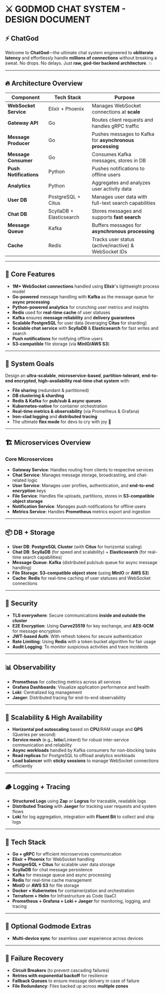 # ⚔️ **GODMOD CHAT SYSTEM** - DESIGN DOCUMENT

## ⚡ **ChatGod**

Welcome to **ChatGod**—the ultimate chat system engineered to **obliterate latency** and effortlessly handle **millions of connections** without breaking a sweat. No drops. No delays. Just **raw, god-tier backend architecture**. 💥

---

## 🔥 **Architecture Overview**

| Component              | Tech Stack           | Purpose                                             |
|------------------------|----------------------|-----------------------------------------------------|
| **WebSocket Service**   | Elixir + Phoenix     | Manages WebSocket connections at **scale**          |
| **Gateway API**         | Go                   | Routes client requests and handles gRPC traffic     |
| **Message Producer**    | Go                   | Pushes messages to Kafka for **asynchronous processing** |
| **Message Consumer**    | Go                   | Consumes Kafka messages, stores in DB               |
| **Push Notifications**  | Python               | Pushes notifications to offline users               |
| **Analytics**           | Python               | Aggregates and analyzes user activity data          |
| **User DB**             | PostgreSQL + Citus   | Manages user data with full-text search capabilities |
| **Chat DB**             | ScyllaDB + Elasticsearch | Stores messages and supports **fast search**        |
| **Message Queue**       | Kafka                | Buffers messages for **asynchronous processing**    |
| **Cache**               | Redis                | Tracks user status (active/inactive) & WebSocket IDs |

---

## 🚀 **Core Features**

- **1M+ WebSocket connections** handled using **Elixir**'s lightweight process model
- **Go-powered** message handling with **Kafka** as the message queue for **async processing**
- **Python-powered analytics** for crunching user metrics and insights
- **Redis** used for **real-time cache** of user statuses
- **Kafka** ensures **message reliability** and **delivery guarantees**
- **Scalable PostgreSQL** for user data (leveraging **Citus** for sharding)
- **Scalable chat service** with **ScyllaDB** & **Elasticsearch** for fast writes and search
- **Push notifications** for notifying offline users
- **S3-compatible** file storage (via **MinIO/AWS S3**)

---

## 🧠 **System Goals**

Design an **ultra-scalable**, **microservice-based**, **partition-tolerant**, **end-to-end encrypted**, **high-availability real-time chat system** with:  
- **File sharing** (redundant & partitioned)
- **DB clustering & sharding**
- **Redis & Kafka** for **pub/sub & async queues**
- **Kubernetes-native** for container orchestration
- **Real-time metrics & observability** (via Prometheus & Grafana)
- **Iron-clad logging** and **distributed tracing**
- The ultimate **flex mode** for devs to cry with joy 🥲

---

## 🏗️ **Microservices Overview**

### **Core Microservices**

- **Gateway Service**: Handles routing from clients to respective services
- **Chat Service**: Manages message storage, broadcasting, and chat-related logic
- **User Service**: Manages user profiles, authentication, and **end-to-end encryption** keys
- **File Service**: Handles file uploads, partitions, stores in **S3-compatible object storage**
- **Notification Service**: Manages push notifications for offline users
- **Metrics Service**: Handles **Prometheus** metrics export and ingestion


---

## 📦 **DB + Storage**

- **User DB**: **PostgreSQL Cluster** (with **Citus** for horizontal scaling)
- **Chat DB**: **ScyllaDB** (for speed and scalability) + **Elasticsearch** (for real-time search capabilities)
- **Message Queue**: **Kafka** (distributed pub/sub queue for async message handling)
- **File Storage**: **S3-compatible object store** (using **MinIO** or **AWS S3**)
- **Cache**: **Redis** for real-time caching of user statuses and WebSocket connections

---

## 🔐 **Security**

- **TLS everywhere**: Secure communications **inside and outside the cluster**
- **E2E Encryption**: Using **Curve25519** for key exchange, and **AES-GCM** for message encryption
- **JWT-based Auth**: With refresh tokens for secure authentication
- **Rate Limiting**: Using **Redis** with a token bucket algorithm for fair usage
- **Audit Logging**: To monitor suspicious activities and trace incidents

---

## 📊 **Observability**

- **Prometheus** for collecting metrics across all services
- **Grafana Dashboards**: Visualize application performance and health
- **Loki**: Centralized log management
- **Jaeger**: Distributed tracing for end-to-end observability

---

## 🧱 **Scalability & High Availability**

- **Horizontal pod autoscaling** based on **CPU**/RAM usage and **QPS** (Queries per second)
- **Service mesh** (e.g., **Istio**/Linkerd) for robust inter-service communication and reliability
- **Async workloads** handled by Kafka consumers for non-blocking tasks
- **Read replicas** for PostgreSQL to offload analytics workloads
- **Load balancer** with **sticky sessions** to manage WebSocket connections efficiently

---

## 🪵 **Logging + Tracing**

- **Structured Logs** using **Zap** or **Logrus** for traceable, readable logs
- **Distributed Tracing** with **Jaeger** for tracking user requests and system flows
- **Loki** for log aggregation, integration with **Fluent Bit** to collect and ship logs

---

## 🧰 **Tech Stack**

- **Go + gRPC** for efficient microservices communication
- **Elixir + Phoenix** for WebSocket handling
- **PostgreSQL + Citus** for scalable user data storage
- **ScyllaDB** for chat message persistence
- **Kafka** for message queue and async processing
- **Redis** for real-time cache management
- **MinIO** or **AWS S3** for file storage
- **Docker + Kubernetes** for containerization and orchestration
- **Terraform + Helm** for Infrastructure as Code (IaaC)
- **Prometheus + Grafana + Loki + Jaeger** for monitoring, logging, and tracing

---

## 🧠 **Optional Godmode Extras**

- **Multi-device sync** for seamless user experience across devices

---

## 🚨 **Failure Recovery**

- **Circuit Breakers** (to prevent cascading failures)
- **Retries with exponential backoff** for resilience
- **Fallback Queues** to ensure message delivery in case of failure
- **File Redundancy**: Files backed up across **multiple zones**